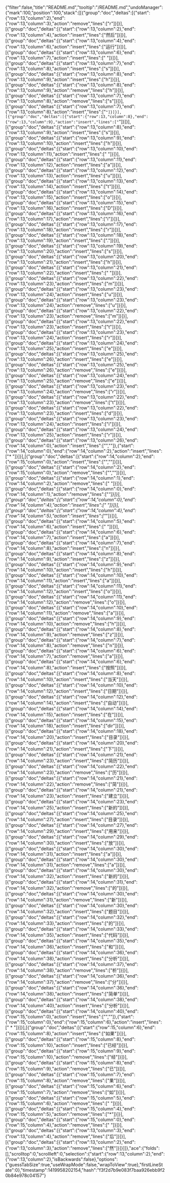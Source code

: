 {"filter":false,"title":"README.md","tooltip":"/README.md","undoManager":{"mark":100,"position":100,"stack":[[{"group":"doc","deltas":[{"start":{"row":13,"column":2},"end":{"row":13,"column":3},"action":"remove","lines":["r"]}]}],[{"group":"doc","deltas":[{"start":{"row":13,"column":2},"end":{"row":13,"column":4},"action":"insert","lines":["然后"]}]}],[{"group":"doc","deltas":[{"start":{"row":13,"column":4},"end":{"row":13,"column":6},"action":"insert","lines":["运行"]}]}],[{"group":"doc","deltas":[{"start":{"row":13,"column":6},"end":{"row":13,"column":7},"action":"insert","lines":[" "]}]}],[{"group":"doc","deltas":[{"start":{"row":13,"column":7},"end":{"row":13,"column":8},"action":"insert","lines":["s"]}]}],[{"group":"doc","deltas":[{"start":{"row":13,"column":8},"end":{"row":13,"column":9},"action":"insert","lines":["h"]}]}],[{"group":"doc","deltas":[{"start":{"row":13,"column":8},"end":{"row":13,"column":9},"action":"remove","lines":["h"]}]}],[{"group":"doc","deltas":[{"start":{"row":13,"column":7},"end":{"row":13,"column":8},"action":"remove","lines":["s"]}]}],[{"group":"doc","deltas":[{"start":{"row":13,"column":7},"end":{"row":13,"column":8},"action":"insert","lines":["`"]}]}],[{"group":"doc","deltas":[{"start":{"row":13,"column":8},"end":{"row":13,"column":9},"action":"insert","lines":["`"]}]}],[{"group":"doc","deltas":[{"start":{"row":13,"column":8},"end":{"row":13,"column":9},"action":"insert","lines":["s"]}]}],[{"group":"doc","deltas":[{"start":{"row":13,"column":9},"end":{"row":13,"column":10},"action":"insert","lines":["h"]}]}],[{"group":"doc","deltas":[{"start":{"row":13,"column":10},"end":{"row":13,"column":11},"action":"insert","lines":[" "]}]}],[{"group":"doc","deltas":[{"start":{"row":13,"column":11},"end":{"row":13,"column":12},"action":"insert","lines":["a"]}]}],[{"group":"doc","deltas":[{"start":{"row":13,"column":12},"end":{"row":13,"column":13},"action":"insert","lines":["u"]}]}],[{"group":"doc","deltas":[{"start":{"row":13,"column":13},"end":{"row":13,"column":14},"action":"insert","lines":["t"]}]}],[{"group":"doc","deltas":[{"start":{"row":13,"column":14},"end":{"row":13,"column":15},"action":"insert","lines":["o"]}]}],[{"group":"doc","deltas":[{"start":{"row":13,"column":15},"end":{"row":13,"column":16},"action":"insert","lines":["D"]}]}],[{"group":"doc","deltas":[{"start":{"row":13,"column":16},"end":{"row":13,"column":17},"action":"insert","lines":["i"]}]}],[{"group":"doc","deltas":[{"start":{"row":13,"column":17},"end":{"row":13,"column":18},"action":"insert","lines":["r"]}]}],[{"group":"doc","deltas":[{"start":{"row":13,"column":18},"end":{"row":13,"column":19},"action":"insert","lines":["."]}]}],[{"group":"doc","deltas":[{"start":{"row":13,"column":19},"end":{"row":13,"column":20},"action":"insert","lines":["s"]}]}],[{"group":"doc","deltas":[{"start":{"row":13,"column":20},"end":{"row":13,"column":21},"action":"insert","lines":["h"]}]}],[{"group":"doc","deltas":[{"start":{"row":13,"column":21},"end":{"row":13,"column":22},"action":"insert","lines":[" "]}]}],[{"group":"doc","deltas":[{"start":{"row":13,"column":22},"end":{"row":13,"column":23},"action":"insert","lines":["m"]}]}],[{"group":"doc","deltas":[{"start":{"row":13,"column":23},"end":{"row":13,"column":24},"action":"insert","lines":["u"]}]}],[{"group":"doc","deltas":[{"start":{"row":13,"column":23},"end":{"row":13,"column":24},"action":"remove","lines":["u"]}]}],[{"group":"doc","deltas":[{"start":{"row":13,"column":22},"end":{"row":13,"column":23},"action":"remove","lines":["m"]}]}],[{"group":"doc","deltas":[{"start":{"row":13,"column":22},"end":{"row":13,"column":23},"action":"insert","lines":["t"]}]}],[{"group":"doc","deltas":[{"start":{"row":13,"column":23},"end":{"row":13,"column":24},"action":"insert","lines":["r"]}]}],[{"group":"doc","deltas":[{"start":{"row":13,"column":24},"end":{"row":13,"column":25},"action":"insert","lines":["e"]}]}],[{"group":"doc","deltas":[{"start":{"row":13,"column":25},"end":{"row":13,"column":26},"action":"insert","lines":["e"]}]}],[{"group":"doc","deltas":[{"start":{"row":13,"column":25},"end":{"row":13,"column":26},"action":"remove","lines":["e"]}]}],[{"group":"doc","deltas":[{"start":{"row":13,"column":24},"end":{"row":13,"column":25},"action":"remove","lines":["e"]}]}],[{"group":"doc","deltas":[{"start":{"row":13,"column":23},"end":{"row":13,"column":24},"action":"remove","lines":["r"]}]}],[{"group":"doc","deltas":[{"start":{"row":13,"column":22},"end":{"row":13,"column":23},"action":"remove","lines":["t"]}]}],[{"group":"doc","deltas":[{"start":{"row":13,"column":22},"end":{"row":13,"column":23},"action":"insert","lines":["d"]}]}],[{"group":"doc","deltas":[{"start":{"row":13,"column":23},"end":{"row":13,"column":24},"action":"insert","lines":["i"]}]}],[{"group":"doc","deltas":[{"start":{"row":13,"column":24},"end":{"row":13,"column":25},"action":"insert","lines":["r"]}]}],[{"group":"doc","deltas":[{"start":{"row":13,"column":26},"end":{"row":14,"column":0},"action":"insert","lines":["",""]},{"start":{"row":14,"column":0},"end":{"row":14,"column":2},"action":"insert","lines":["* "]}]}],[{"group":"doc","deltas":[{"start":{"row":14,"column":2},"end":{"row":15,"column":0},"action":"insert","lines":["",""]}]}],[{"group":"doc","deltas":[{"start":{"row":14,"column":2},"end":{"row":15,"column":0},"action":"remove","lines":["",""]}]}],[{"group":"doc","deltas":[{"start":{"row":14,"column":1},"end":{"row":14,"column":2},"action":"remove","lines":[" "]}]}],[{"group":"doc","deltas":[{"start":{"row":14,"column":0},"end":{"row":14,"column":1},"action":"remove","lines":["*"]}]}],[{"group":"doc","deltas":[{"start":{"row":14,"column":0},"end":{"row":14,"column":4},"action":"insert","lines":["    "]}]}],[{"group":"doc","deltas":[{"start":{"row":14,"column":4},"end":{"row":14,"column":5},"action":"insert","lines":["*"]}]}],[{"group":"doc","deltas":[{"start":{"row":14,"column":5},"end":{"row":14,"column":6},"action":"insert","lines":[" "]}]}],[{"group":"doc","deltas":[{"start":{"row":14,"column":6},"end":{"row":14,"column":7},"action":"insert","lines":["a"]}]}],[{"group":"doc","deltas":[{"start":{"row":14,"column":7},"end":{"row":14,"column":8},"action":"insert","lines":["n"]}]}],[{"group":"doc","deltas":[{"start":{"row":14,"column":8},"end":{"row":14,"column":9},"action":"insert","lines":["z"]}]}],[{"group":"doc","deltas":[{"start":{"row":14,"column":9},"end":{"row":14,"column":10},"action":"insert","lines":["h"]}]}],[{"group":"doc","deltas":[{"start":{"row":14,"column":10},"end":{"row":14,"column":11},"action":"insert","lines":["a"]}]}],[{"group":"doc","deltas":[{"start":{"row":14,"column":11},"end":{"row":14,"column":12},"action":"insert","lines":["o"]}]}],[{"group":"doc","deltas":[{"start":{"row":14,"column":11},"end":{"row":14,"column":12},"action":"remove","lines":["o"]}]}],[{"group":"doc","deltas":[{"start":{"row":14,"column":10},"end":{"row":14,"column":11},"action":"remove","lines":["a"]}]}],[{"group":"doc","deltas":[{"start":{"row":14,"column":9},"end":{"row":14,"column":10},"action":"remove","lines":["h"]}]}],[{"group":"doc","deltas":[{"start":{"row":14,"column":8},"end":{"row":14,"column":9},"action":"remove","lines":["z"]}]}],[{"group":"doc","deltas":[{"start":{"row":14,"column":7},"end":{"row":14,"column":8},"action":"remove","lines":["n"]}]}],[{"group":"doc","deltas":[{"start":{"row":14,"column":6},"end":{"row":14,"column":7},"action":"remove","lines":["a"]}]}],[{"group":"doc","deltas":[{"start":{"row":14,"column":6},"end":{"row":14,"column":8},"action":"insert","lines":["按照"]}]}],[{"group":"doc","deltas":[{"start":{"row":14,"column":8},"end":{"row":14,"column":10},"action":"insert","lines":["当天"]}]}],[{"group":"doc","deltas":[{"start":{"row":14,"column":10},"end":{"row":14,"column":12},"action":"insert","lines":["日期"]}]}],[{"group":"doc","deltas":[{"start":{"row":14,"column":12},"end":{"row":14,"column":14},"action":"insert","lines":["自动"]}]}],[{"group":"doc","deltas":[{"start":{"row":14,"column":14},"end":{"row":14,"column":15},"action":"insert","lines":["在"]}]}],[{"group":"doc","deltas":[{"start":{"row":14,"column":15},"end":{"row":14,"column":18},"action":"insert","lines":["dir"]}]}],[{"group":"doc","deltas":[{"start":{"row":14,"column":18},"end":{"row":14,"column":20},"action":"insert","lines":["目录"]}]}],[{"group":"doc","deltas":[{"start":{"row":14,"column":20},"end":{"row":14,"column":21},"action":"insert","lines":["下"]}]}],[{"group":"doc","deltas":[{"start":{"row":14,"column":21},"end":{"row":14,"column":23},"action":"insert","lines":["简历"]}]}],[{"group":"doc","deltas":[{"start":{"row":14,"column":22},"end":{"row":14,"column":23},"action":"remove","lines":["历"]}]}],[{"group":"doc","deltas":[{"start":{"row":14,"column":21},"end":{"row":14,"column":22},"action":"remove","lines":["简"]}]}],[{"group":"doc","deltas":[{"start":{"row":14,"column":21},"end":{"row":14,"column":23},"action":"insert","lines":["建立"]}]}],[{"group":"doc","deltas":[{"start":{"row":14,"column":23},"end":{"row":14,"column":25},"action":"insert","lines":["新的"]}]}],[{"group":"doc","deltas":[{"start":{"row":14,"column":25},"end":{"row":14,"column":27},"action":"insert","lines":["目录"]}]}],[{"group":"doc","deltas":[{"start":{"row":14,"column":27},"end":{"row":14,"column":29},"action":"insert","lines":["用来"]}]}],[{"group":"doc","deltas":[{"start":{"row":14,"column":29},"end":{"row":14,"column":30},"action":"insert","lines":["放"]}]}],[{"group":"doc","deltas":[{"start":{"row":14,"column":30},"end":{"row":14,"column":31},"action":"insert","lines":["a"]}]}],[{"group":"doc","deltas":[{"start":{"row":14,"column":30},"end":{"row":14,"column":31},"action":"remove","lines":["a"]}]}],[{"group":"doc","deltas":[{"start":{"row":14,"column":30},"end":{"row":14,"column":32},"action":"insert","lines":["新的"]}]}],[{"group":"doc","deltas":[{"start":{"row":14,"column":31},"end":{"row":14,"column":32},"action":"remove","lines":["的"]}]}],[{"group":"doc","deltas":[{"start":{"row":14,"column":30},"end":{"row":14,"column":31},"action":"remove","lines":["新"]}]}],[{"group":"doc","deltas":[{"start":{"row":14,"column":30},"end":{"row":14,"column":32},"action":"insert","lines":["题目"]}]}],[{"group":"doc","deltas":[{"start":{"row":14,"column":32},"end":{"row":14,"column":33},"action":"insert","lines":["的"]}]}],[{"group":"doc","deltas":[{"start":{"row":14,"column":33},"end":{"row":14,"column":35},"action":"insert","lines":["代码"]}]}],[{"group":"doc","deltas":[{"start":{"row":14,"column":35},"end":{"row":14,"column":36},"action":"insert","lines":["和"]}]}],[{"group":"doc","deltas":[{"start":{"row":14,"column":36},"end":{"row":14,"column":38},"action":"insert","lines":["分析"]}]}],[{"group":"doc","deltas":[{"start":{"row":14,"column":37},"end":{"row":14,"column":38},"action":"remove","lines":["析"]}]}],[{"group":"doc","deltas":[{"start":{"row":14,"column":36},"end":{"row":14,"column":37},"action":"remove","lines":["分"]}]}],[{"group":"doc","deltas":[{"start":{"row":14,"column":36},"end":{"row":14,"column":38},"action":"insert","lines":["简单"]}]}],[{"group":"doc","deltas":[{"start":{"row":14,"column":38},"end":{"row":14,"column":40},"action":"insert","lines":["分析"]}]}],[{"group":"doc","deltas":[{"start":{"row":14,"column":40},"end":{"row":15,"column":0},"action":"insert","lines":["",""]},{"start":{"row":15,"column":0},"end":{"row":15,"column":6},"action":"insert","lines":["    * "]}]}],[{"group":"doc","deltas":[{"start":{"row":15,"column":6},"end":{"row":15,"column":8},"action":"insert","lines":["如果"]}]}],[{"group":"doc","deltas":[{"start":{"row":15,"column":8},"end":{"row":15,"column":10},"action":"insert","lines":["已经"]}]}],[{"group":"doc","deltas":[{"start":{"row":15,"column":9},"end":{"row":15,"column":10},"action":"remove","lines":["经"]}]}],[{"group":"doc","deltas":[{"start":{"row":15,"column":8},"end":{"row":15,"column":9},"action":"remove","lines":["已"]}]}],[{"group":"doc","deltas":[{"start":{"row":15,"column":7},"end":{"row":15,"column":8},"action":"remove","lines":["果"]}]}],[{"group":"doc","deltas":[{"start":{"row":15,"column":6},"end":{"row":15,"column":7},"action":"remove","lines":["如"]}]}],[{"group":"doc","deltas":[{"start":{"row":15,"column":5},"end":{"row":15,"column":6},"action":"remove","lines":[" "]}]}],[{"group":"doc","deltas":[{"start":{"row":15,"column":4},"end":{"row":15,"column":5},"action":"remove","lines":["*"]}]}],[{"group":"doc","deltas":[{"start":{"row":15,"column":0},"end":{"row":15,"column":4},"action":"remove","lines":["    "]}]}],[{"group":"doc","deltas":[{"start":{"row":13,"column":3},"end":{"row":13,"column":4},"action":"remove","lines":["后"]}]}],[{"group":"doc","deltas":[{"start":{"row":13,"column":2},"end":{"row":13,"column":3},"action":"remove","lines":["然"]}]}]]},"ace":{"folds":[],"scrolltop":0,"scrollleft":0,"selection":{"start":{"row":13,"column":2},"end":{"row":13,"column":2},"isBackwards":false},"options":{"guessTabSize":true,"useWrapMode":false,"wrapToView":true},"firstLineState":0},"timestamp":1419958202154,"hash":"f3f2d7b9e083f7baa926ebb9f20b84e978c04157"}